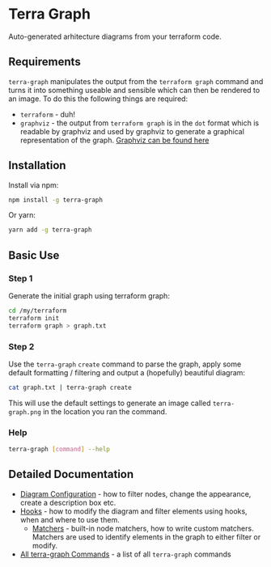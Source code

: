 # Terra Graph

Auto-generated arhitecture diagrams from your terraform code.

## Requirements

`terra-graph` manipulates the output from the `terraform graph` command and turns it into something useable and sensible which can then be rendered to an image. To do this the following things are required:

- `terraform` - duh!
- `graphviz` - the output from `terraform graph` is in the `dot` format which is readable by graphviz and used by graphviz to generate a graphical representation of the graph. [Graphviz can be found here](https://graphviz.org/download/)

## Installation

Install via npm:

```bash
npm install -g terra-graph
```

Or yarn:

```bash
yarn add -g terra-graph
```

## Basic Use

### Step 1

Generate the initial graph using terraform graph:

```bash
cd /my/terraform
terraform init
terraform graph > graph.txt
```

### Step 2

Use the `terra-graph` `create` command to parse the graph, apply some default formatting / filtering and output a (hopefully) beautiful diagram:

```bash
cat graph.txt | terra-graph create
```

This will use the default settings to generate an image called `terra-graph.png` in the location you ran the command.

### Help

```bash
terra-graph [command] --help
```

## Detailed Documentation

- [Diagram Configuration](./docs/configuration.md) - how to filter nodes, change the appearance, create a description box etc.
- [Hooks](./docs/hooks.md) - how to modify the diagram and filter elements using hooks, when and where to use them.
  - [Matchers](./docs/matchers.md) - built-in node matchers, how to write custom matchers. Matchers are used to identify elements in the graph to either filter or modify.
- [All terra-graph Commands](./docs/commands.md) - a list of all `terra-graph` commands
